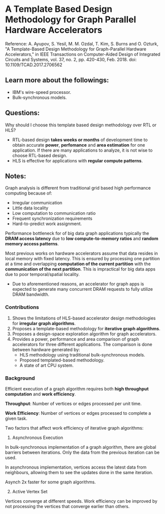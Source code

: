 # A Template Based Design Methodology for Graph Parallel Hardware Accelerators

Reference: A. Ayupov, S. Yesil, M. M. Ozdal, T. Kim, S. Burns and O. Ozturk, "A Template-Based Design Methodology for Graph-Parallel Hardware Accelerators," in IEEE Transactions on Computer-Aided Design of Integrated Circuits and Systems, vol. 37, no. 2, pp. 420-430, Feb. 2018.
doi: 10.1109/TCAD.2017.2706562

## Learn more about the followings:
* IBM's wire-speed processor.
* Bulk-synchronous models.


## Questions:
Why should I choose this template based design methodology over RTL or HLS?

* RTL-based design **takes weeks or months** of development time to obtain accurate **power**, **perfomance** and **area estimation** for one application. If there are many applications to analyze, it is not wise to choose RTL-based design.
* HLS is effective for applications with **regular compute patterns**.

## Notes:
Graph analysis is different from traditional grid based high performance computing because of:
* Irregular communication
* Little data locality
* Low computation to communication ratio
* Frequent synchronization requirements
* Hard-to-predict work assignment.

Performance bottleneck for of big data graph applications typically the **DRAM access latency** due to **low compute-to-memory ratios** and **random memory access patterns**.

Most previous works on hardware accelerators assume that data resides in local memory with fixed latency. This is ensured by processing one partition at a time and overlapping **computation of the current partition** with the **communication of the next partition**. This is impractical for big data apps due to poor temporal/spatial locality.

* Due to aforementioned reasons, an accelerator for graph apps is expected to generate many concurrent DRAM requests to fully utilize DRAM bandwidth. 

### Contributions
1. Shows the limitations of HLS-based accelerator design methodologies for **irregular graph algorithms**.
2. Proposes a template-based methodology for **iterative graph algorithms**.
3. Proposes a design-space exploration algorithm for graph accelerators.
4. Provides a power, performance and area comparison of graph accelerators for three different applications. The comparison is done between hardware generated by: 
    * HLS methodology using traditional bulk-synchronous models.
    * Proposed templated-based methodology.
    * A state of art CPU system.

### Background
Efficient execution of a graph algorithm requires both **high throughput computation** and **work efficiency**.

**Throughput**: Number of vertices or edges processed per unit time.

**Work Efficiency**: Number of vertices or edges processed to complete a given task.

Two factors that affect work efficiency of iterative graph algorithms:
1. Asynchronous Execution

In bulk-synchronous implementation of a graph algorithm, there are global barriers between iterations. Only the data from the previous iteration can be used.

In asynchronous implementation, vertices access the latest data from neighbours, allowing them to see the updates done in the same iteration.

Asynch 2x faster for some graph algorithms.

2. Active Vertex Set

Vertices converge at different speeds. Work efficiency can be improved by not processing the vertices that converge earlier than others.